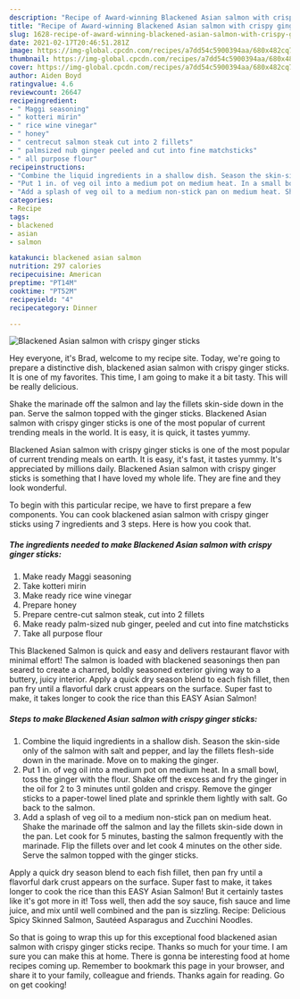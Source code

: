 ```yaml
---
description: "Recipe of Award-winning Blackened Asian salmon with crispy ginger sticks"
title: "Recipe of Award-winning Blackened Asian salmon with crispy ginger sticks"
slug: 1628-recipe-of-award-winning-blackened-asian-salmon-with-crispy-ginger-sticks
date: 2021-02-17T20:46:51.281Z
image: https://img-global.cpcdn.com/recipes/a7dd54c5900394aa/680x482cq70/blackened-asian-salmon-with-crispy-ginger-sticks-recipe-main-photo.jpg
thumbnail: https://img-global.cpcdn.com/recipes/a7dd54c5900394aa/680x482cq70/blackened-asian-salmon-with-crispy-ginger-sticks-recipe-main-photo.jpg
cover: https://img-global.cpcdn.com/recipes/a7dd54c5900394aa/680x482cq70/blackened-asian-salmon-with-crispy-ginger-sticks-recipe-main-photo.jpg
author: Aiden Boyd
ratingvalue: 4.6
reviewcount: 26647
recipeingredient:
- " Maggi seasoning"
- " kotteri mirin"
- " rice wine vinegar"
- " honey"
- " centrecut salmon steak cut into 2 fillets"
- " palmsized nub ginger peeled and cut into fine matchsticks"
- " all purpose flour"
recipeinstructions:
- "Combine the liquid ingredients in a shallow dish. Season the skin-side only of the salmon with salt and pepper, and lay the fillets flesh-side down in the marinade. Move on to making the ginger."
- "Put 1 in. of veg oil into a medium pot on medium heat. In a small bowl, toss the ginger with the flour. Shake off the excess and fry the ginger in the oil for 2 to 3 minutes until golden and crispy. Remove the ginger sticks to a paper-towel lined plate and sprinkle them lightly with salt. Go back to the salmon."
- "Add a splash of veg oil to a medium non-stick pan on medium heat. Shake the marinade off the salmon and lay the fillets skin-side down in the pan. Let cook for 5 minutes, basting the salmon frequently with the marinade. Flip the fillets over and let cook 4 minutes on the other side. Serve the salmon topped with the ginger sticks."
categories:
- Recipe
tags:
- blackened
- asian
- salmon

katakunci: blackened asian salmon 
nutrition: 297 calories
recipecuisine: American
preptime: "PT14M"
cooktime: "PT52M"
recipeyield: "4"
recipecategory: Dinner

---
```



![Blackened Asian salmon with crispy ginger sticks](https://img-global.cpcdn.com/recipes/a7dd54c5900394aa/680x482cq70/blackened-asian-salmon-with-crispy-ginger-sticks-recipe-main-photo.jpg)

Hey everyone, it's Brad, welcome to my recipe site. Today, we're going to prepare a distinctive dish, blackened asian salmon with crispy ginger sticks. It is one of my favorites. This time, I am going to make it a bit tasty. This will be really delicious.

Shake the marinade off the salmon and lay the fillets skin-side down in the pan. Serve the salmon topped with the ginger sticks. Blackened Asian salmon with crispy ginger sticks is one of the most popular of current trending meals in the world. It is easy, it is quick, it tastes yummy.

Blackened Asian salmon with crispy ginger sticks is one of the most popular of current trending meals on earth. It is easy, it's fast, it tastes yummy. It's appreciated by millions daily. Blackened Asian salmon with crispy ginger sticks is something that I have loved my whole life. They are fine and they look wonderful.


To begin with this particular recipe, we have to first prepare a few components. You can cook blackened asian salmon with crispy ginger sticks using 7 ingredients and 3 steps. Here is how you cook that.

<!--inarticleads1-->

##### The ingredients needed to make Blackened Asian salmon with crispy ginger sticks:

1. Make ready  Maggi seasoning
1. Take  kotteri mirin
1. Make ready  rice wine vinegar
1. Prepare  honey
1. Prepare  centre-cut salmon steak, cut into 2 fillets
1. Make ready  palm-sized nub ginger, peeled and cut into fine matchsticks
1. Take  all purpose flour


This Blackened Salmon is quick and easy and delivers restaurant flavor with minimal effort! The salmon is loaded with blackened seasonings then pan seared to create a charred, boldly seasoned exterior giving way to a buttery, juicy interior. Apply a quick dry season blend to each fish fillet, then pan fry until a flavorful dark crust appears on the surface. Super fast to make, it takes longer to cook the rice than this EASY Asian Salmon! 

<!--inarticleads2-->

##### Steps to make Blackened Asian salmon with crispy ginger sticks:

1. Combine the liquid ingredients in a shallow dish. Season the skin-side only of the salmon with salt and pepper, and lay the fillets flesh-side down in the marinade. Move on to making the ginger.
1. Put 1 in. of veg oil into a medium pot on medium heat. In a small bowl, toss the ginger with the flour. Shake off the excess and fry the ginger in the oil for 2 to 3 minutes until golden and crispy. Remove the ginger sticks to a paper-towel lined plate and sprinkle them lightly with salt. Go back to the salmon.
1. Add a splash of veg oil to a medium non-stick pan on medium heat. Shake the marinade off the salmon and lay the fillets skin-side down in the pan. Let cook for 5 minutes, basting the salmon frequently with the marinade. Flip the fillets over and let cook 4 minutes on the other side. Serve the salmon topped with the ginger sticks.


Apply a quick dry season blend to each fish fillet, then pan fry until a flavorful dark crust appears on the surface. Super fast to make, it takes longer to cook the rice than this EASY Asian Salmon! But it certainly tastes like it&#39;s got more in it! Toss well, then add the soy sauce, fish sauce and lime juice, and mix until well combined and the pan is sizzling. Recipe: Delicious Spicy Skinned Salmon, Sautéed Asparagus and Zucchini Noodles. 

So that is going to wrap this up for this exceptional food blackened asian salmon with crispy ginger sticks recipe. Thanks so much for your time. I am sure you can make this at home. There is gonna be interesting food at home recipes coming up. Remember to bookmark this page in your browser, and share it to your family, colleague and friends. Thanks again for reading. Go on get cooking!
